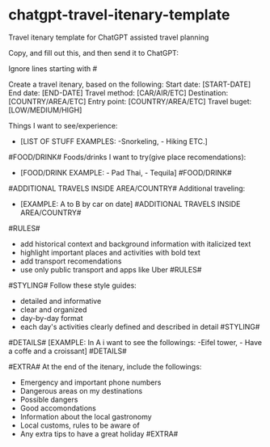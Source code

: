 # chatgpt-travel-itenary-template
Travel itenary template for ChatGPT assisted travel planning

Copy, and fill out this, and then send it to ChatGPT:

Ignore lines starting with #

Create a travel itenary, based on the following:
Start date: [START-DATE]
End date: [END-DATE]
Travel method: [CAR/AIR/ETC]
Destination: [COUNTRY/AREA/ETC]
Entry point: [COUNTRY/AREA/ETC]
Travel buget: [LOW/MEDIUM/HIGH]

Things I want to see/experience: 
- [LIST OF STUFF EXAMPLES: -Snorkeling, - Hiking ETC.]

#FOOD/DRINK#
Foods/drinks I want to try(give place recomendations):
- [FOOD/DRINK EXAMPLE: - Pad Thai, - Tequila]
#FOOD/DRINK#

#ADDITIONAL TRAVELS INSIDE AREA/COUNTRY#
Additional traveling:
- [EXAMPLE: A to B by car on date]
#ADDITIONAL TRAVELS INSIDE AREA/COUNTRY#

#RULES#
- add historical context and background information with italicized text
- highlight important places and activities with bold text
- add transport recomendations
- use only public transport and apps like Uber
#RULES#

#STYLING#
Follow these style guides:
- detailed and informative
- clear and organized
- day-by-day format
- each day's activities clearly defined and described in detail
#STYLING#

#DETAILS#
[EXAMPLE: In A i want to see the followings: -Eifel tower, - Have a coffe and a croissant]
#DETAILS#

#EXTRA#
At the end of the itenary, include the followings:
- Emergency and important phone numbers
- Dangerous areas on my destinations
- Possible dangers
- Good accomondations
- Information about the local gastronomy
- Local customs, rules to be aware of
- Any extra tips to have a great holiday
#EXTRA#
